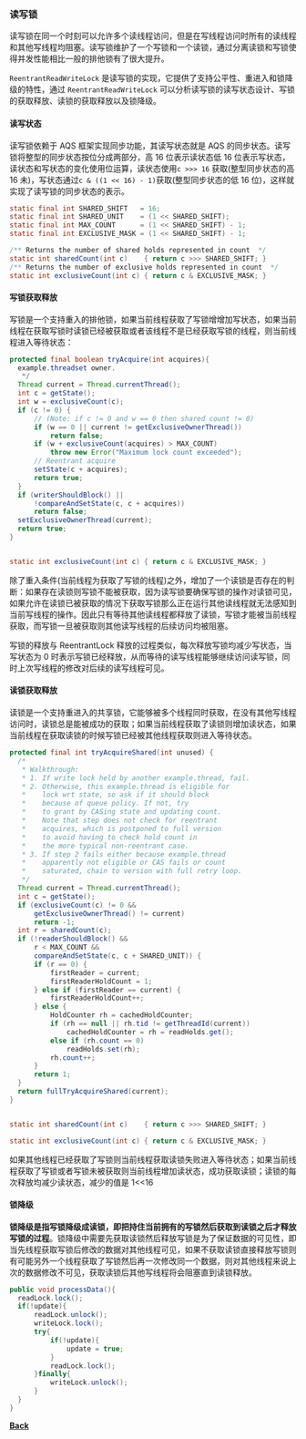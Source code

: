 ### 读写锁

读写锁在同一个时刻可以允许多个读线程访问，但是在写线程访问时所有的读线程和其他写线程均阻塞。读写锁维护了一个写锁和一个读锁，通过分离读锁和写锁使得并发性能相比一般的排他锁有了很大提升。

```ReentrantReadWriteLock``` 是读写锁的实现，它提供了支持公平性、重进入和锁降级的特性，通过 ```ReentrantReadWriteLock``` 可以分析读写锁的读写状态设计、写锁的获取释放、读锁的获取释放以及锁降级。

#### 读写状态

读写锁依赖于 AQS 框架实现同步功能，其读写状态就是 AQS 的同步状态。读写锁将整型的同步状态按位分成两部分，高 16 位表示读状态低 16 位表示写状态，读状态和写状态的变化使用位运算，读状态使用```c >>> 16``` 获取(整型同步状态的高 16 未)，写状态通过```c & ((1 << 16) - 1)```获取(整型同步状态的低 16 位)，这样就实现了读写锁的同步状态的表示。

```java
static final int SHARED_SHIFT   = 16;
static final int SHARED_UNIT    = (1 << SHARED_SHIFT);
static final int MAX_COUNT      = (1 << SHARED_SHIFT) - 1;
static final int EXCLUSIVE_MASK = (1 << SHARED_SHIFT) - 1;

/** Returns the number of shared holds represented in count  */
static int sharedCount(int c)    { return c >>> SHARED_SHIFT; }
/** Returns the number of exclusive holds represented in count  */
static int exclusiveCount(int c) { return c & EXCLUSIVE_MASK; }
```

#### 写锁获取释放

写锁是一个支持重入的排他锁，如果当前线程获取了写锁增增加写状态，如果当前线程在获取写锁时读锁已经被获取或者该线程不是已经获取写锁的线程，则当前线程进入等待状态：
```java
protected final boolean tryAcquire(int acquires){
  example.threadset owner.
   */
  Thread current = Thread.currentThread();
  int c = getState();
  int w = exclusiveCount(c);
  if (c != 0) {
	  // (Note: if c != 0 and w == 0 then shared count != 0)
	  if (w == 0 || current != getExclusiveOwnerThread())
		  return false;
	  if (w + exclusiveCount(acquires) > MAX_COUNT)
		  throw new Error("Maximum lock count exceeded");
	  // Reentrant acquire
	  setState(c + acquires);
	  return true;
  }
  if (writerShouldBlock() ||
	  !compareAndSetState(c, c + acquires))
	  return false;
  setExclusiveOwnerThread(current);
  return true;
}


static int exclusiveCount(int c) { return c & EXCLUSIVE_MASK; }
```
除了重入条件(当前线程为获取了写锁的线程)之外，增加了一个读锁是否存在的判断：如果存在读锁则写锁不能被获取，因为读写锁要确保写锁的操作对读锁可见，如果允许在读锁已被获取的情况下获取写锁那么正在运行其他读线程就无法感知到当前写线程的操作。因此只有等待其他读线程都释放了读锁，写锁才能被当前线程获取，而写锁一旦被获取则其他读写线程的后续访问均被阻塞。
  
写锁的释放与 ReentrantLock 释放的过程类似，每次释放写锁均减少写状态，当写状态为 0 时表示写锁已经释放，从而等待的读写线程能够继续访问读写锁，同时上次写线程的修改对后续的读写线程可见。
#### 读锁获取释放
读锁是一个支持重进入的共享锁，它能够被多个线程同时获取，在没有其他写线程访问时，读锁总是能被成功的获取；如果当前线程获取了读锁则增加读状态，如果当前线程在获取读锁的时候写锁已经被其他线程获取则进入等待状态。
```java
protected final int tryAcquireShared(int unused) {
  /*
   * Walkthrough:
   * 1. If write lock held by another example.thread, fail.
   * 2. Otherwise, this example.thread is eligible for
   *    lock wrt state, so ask if it should block
   *    because of queue policy. If not, try
   *    to grant by CASing state and updating count.
   *    Note that step does not check for reentrant
   *    acquires, which is postponed to full version
   *    to avoid having to check hold count in
   *    the more typical non-reentrant case.
   * 3. If step 2 fails either because example.thread
   *    apparently not eligible or CAS fails or count
   *    saturated, chain to version with full retry loop.
   */
  Thread current = Thread.currentThread();
  int c = getState();
  if (exclusiveCount(c) != 0 &&
	  getExclusiveOwnerThread() != current)
	  return -1;
  int r = sharedCount(c);
  if (!readerShouldBlock() &&
	  r < MAX_COUNT &&
	  compareAndSetState(c, c + SHARED_UNIT)) {
	  if (r == 0) {
		  firstReader = current;
		  firstReaderHoldCount = 1;
	  } else if (firstReader == current) {
		  firstReaderHoldCount++;
	  } else {
		  HoldCounter rh = cachedHoldCounter;
		  if (rh == null || rh.tid != getThreadId(current))
			  cachedHoldCounter = rh = readHolds.get();
		  else if (rh.count == 0)
			  readHolds.set(rh);
		  rh.count++;
	  }
	  return 1;
  }
  return fullTryAcquireShared(current);
}


static int sharedCount(int c)    { return c >>> SHARED_SHIFT; }

static int exclusiveCount(int c) { return c & EXCLUSIVE_MASK; }
```
如果其他线程已经获取了写锁则当前线程获取读锁失败进入等待状态；如果当前线程获取了写锁或者写锁未被获取则当前线程增加读状态，成功获取读锁；读锁的每次释放均减少读状态，减少的值是 1<<16
#### 锁降级
**锁降级是指写锁降级成读锁，即把持住当前拥有的写锁然后获取到读锁之后才释放写锁的过程**。锁降级中需要先获取读锁然后释放写锁是为了保证数据的可见性，即当先线程获取写锁后修改的数据对其他线程可见，如果不获取读锁直接释放写锁则有可能另外一个线程获取了写锁然后再一次修改同一个数据，则对其他线程来说上次的数据修改不可见，获取读锁后其他写线程将会阻塞直到读锁释放。
```java
public void processData(){
  readLock.lock();
  if(!update){
	  readLock.unlock();
	  writeLock.lock();
	  try{
		  if(!update){
			  update = true;
		  }
		  readLock.lock();
	  }finally{
		  writeLock.unlock();
	  }
  }
}
```

**[Back](../../)**
